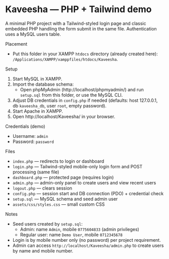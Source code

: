 # Kaveesha — PHP + Tailwind demo

A minimal PHP project with a Tailwind-styled login page and classic embedded PHP handling the form submit in the same file. Authentication uses a MySQL users table.

Placement
- Put this folder in your XAMPP `htdocs` directory (already created here): `/Applications/XAMPP/xamppfiles/htdocs/Kaveesha`.

Setup
1. Start MySQL in XAMPP.
2. Import the database schema:
	- Open phpMyAdmin (http://localhost/phpmyadmin/) and run `setup.sql` from this folder, or use the MySQL CLI.
3. Adjust DB credentials in `config.php` if needed (defaults: host 127.0.0.1, db `kaveesha_db`, user `root`, empty password).
4. Start Apache in XAMPP.
5. Open http://localhost/Kaveesha/ in your browser.

Credentials (demo)
- Username: `admin`
- Password: `password`

Files
- `index.php` — redirects to login or dashboard
- `login.php` — Tailwind-styled mobile-only login form and POST processing (same file)
- `dashboard.php` — protected page (requires login)
- `admin.php` — admin-only panel to create users and view recent users
- `logout.php` — clears session
- `config.php` — session start and DB connection (PDO) + credential check
- `setup.sql` — MySQL schema and seed admin user
- `assets/css/styles.css` — small custom CSS

Notes
- Seed users created by `setup.sql`:
	- Admin: name `Admin`, mobile `0775604833` (admin privileges)
	- Regular user: name `Demo User`, mobile `0712345678`
- Login is by mobile number only (no password) per project requirement.
- Admin can access `http://localhost/Kaveesha/admin.php` to create users by name and mobile number.

